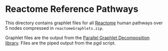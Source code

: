 # Reactome Reference Pathways

This directory contains graphlet files for all [Reactome](https://reactome.org/ "Reactome") human pathways over 5 nodes compressed in `reactomeGraphlets.zip`.

Graphlet files are the output from the [Parallel Graphlet Decomposition library](http://nesreenahmed.com/graphlets/). Files are the piped output from the pgd script. 